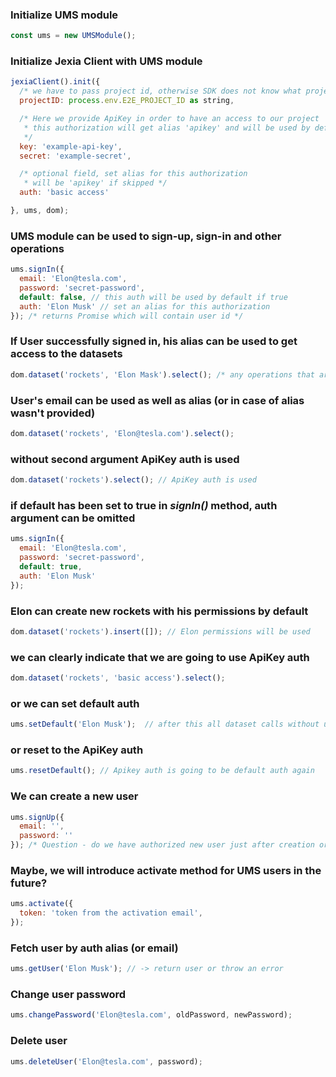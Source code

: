 ### Initialize UMS module
```javascript
const ums = new UMSModule();
```

### Initialize Jexia Client with UMS module
```javascript
jexiaClient().init({
  /* we have to pass project id, otherwise SDK does not know what project we are going to use */
  projectID: process.env.E2E_PROJECT_ID as string,

  /* Here we provide ApiKey in order to have an access to our project
   * this authorization will get alias 'apikey' and will be used by default
   */
  key: 'example-api-key',
  secret: 'example-secret',

  /* optional field, set alias for this authorization
   * will be 'apikey' if skipped */
  auth: 'basic access'

}, ums, dom);
```

### UMS module can be used to sign-up, sign-in and other operations
```javascript
ums.signIn({
  email: 'Elon@tesla.com',
  password: 'secret-password',
  default: false, // this auth will be used by default if true
  auth: 'Elon Musk' // set an alias for this authorization 
}); /* returns Promise which will contain user id */
```

### If User successfully signed in, his alias can be used to get access to the datasets
```javascript
dom.dataset('rockets', 'Elon Mask').select(); /* any operations that are allowed to Elon */
```

### User's email can be used as well as alias (or in case of alias wasn't provided)
```javascript
dom.dataset('rockets', 'Elon@tesla.com').select();
```

### without second argument ApiKey auth is used
```javascript
dom.dataset('rockets').select(); // ApiKey auth is used
```

### if default has been set to true in *signIn()* method, auth argument can be omitted
```javascript
ums.signIn({
  email: 'Elon@tesla.com',
  password: 'secret-password',
  default: true,
  auth: 'Elon Musk'
});
```

### Elon can create new rockets with his permissions by default
```javascript
dom.dataset('rockets').insert([]); // Elon permissions will be used
```

### we can clearly indicate that we are going to use ApiKey auth
```javascript
dom.dataset('rockets', 'basic access').select();
```

### or we can set default auth
```javascript
ums.setDefault('Elon Musk');  // after this all dataset calls without useAuth() will use Elon's auth
```

### or reset to the ApiKey auth
```javascript
ums.resetDefault(); // Apikey auth is going to be default auth again
```

### We can create a new user
```javascript
ums.signUp({
  email: '',
  password: ''
}); /* Question - do we have authorized new user just after creation or we need to sign in? */
```

### Maybe, we will introduce activate method for UMS users in the future?
```javascript
ums.activate({
  token: 'token from the activation email',
});
```

### Fetch user by auth alias (or email)
```javascript
ums.getUser('Elon Musk'); // -> return user or throw an error
```

### Change user password
```javascript
ums.changePassword('Elon@tesla.com', oldPassword, newPassword);
```

### Delete user 
```javascript
ums.deleteUser('Elon@tesla.com', password);
```

